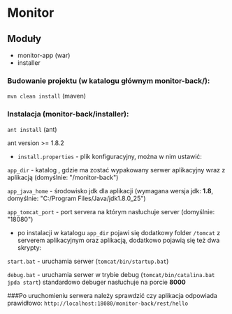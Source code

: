 # Monitor

## Moduły
* monitor-app (war)
* installer

### Budowanie projektu (w katalogu głównym monitor-back/):

`mvn clean install` (maven)

### Instalacja (monitor-back/installer):

`ant install` (ant)

ant version >= 1.8.2

* `install.properties` - plik konfiguracyjny, można w nim ustawić: 

`app_dir` - katalog , gdzie ma zostać wypakowany serwer aplikacyjny wraz z aplikacją (domyślnie: "/monitor-back")

`app_java_home` - środowisko jdk dla aplikacji (wymagana wersja jdk: **1.8**, domyślnie: "C:/Program Files/Java/jdk1.8.0_25")

`app_tomcat_port` - port servera na którym nasłuchuje server (domyślnie: "18080")

* po instalacji w katalogu `app_dir` pojawi się dodatkowy folder `/tomcat` z serverem aplikacyjnym oraz aplikacją, dodatkowo pojawią się też dwa skrypty:

`start.bat` - uruchamia serwer (`tomcat/bin/startup.bat`)

`debug.bat` - uruchamia serwer w trybie debug (`tomcat/bin/catalina.bat jpda start`) standardowo debuger nasłuchuje na porcie **8000**

###Po uruchomieniu serwera należy sprawdzić czy aplikacja odpowiada prawidłowo:
`http://localhost:18080/monitor-back/rest/hello`

